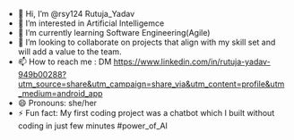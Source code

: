 - 👋 Hi, I’m @rsy124 Rutuja_Yadav
- 👀 I’m interested in Artificial Intelligemce
- 🌱 I’m currently learning Software Engineering(Agile)
- 💞️ I’m looking to collaborate on projects that align with my skill set and will add a value to the team.
- 📫 How to reach me : DM https://www.linkedin.com/in/rutuja-yadav-949b00288?utm_source=share&utm_campaign=share_via&utm_content=profile&utm_medium=android_app
- 😄 Pronouns: she/her
- ⚡ Fun fact: My first coding project was a chatbot which I built without coding in just few minutes #power_of_AI

<!---
rsy124/rsy124 is a ✨ special ✨ repository because its `README.md` (this file) appears on your GitHub profile.
You can click the Preview link to take a look at your changes.
--->
